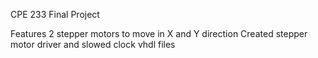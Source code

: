 CPE 233 Final Project

Features 2 stepper motors to move in X and Y direction
Created stepper motor driver and slowed clock vhdl files
